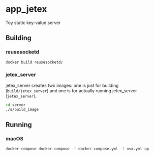 # app_jetex
Toy static key-value server

## Building
### reusesocketd
```sh
docker build reusesocketd/
```

### jetex_server
jetex_server creates two images: one is just for building (`build/jetex_server`) and one is for actually running jetex_server (`jetex_server`).

```sh
cd server
./s/build_image
```

## Running

### macOS
```sh
docker-compose docker-compose -f docker-compose.yml -f osx.yml up
```